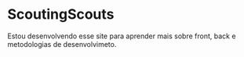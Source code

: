 # ScoutingScouts
Estou desenvolvendo esse site para aprender mais sobre front, back e metodologias de desenvolvimeto. 
